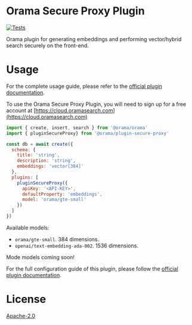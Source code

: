 # Orama Secure Proxy Plugin

[![Tests](https://github.com/oramasearch/orama/actions/workflows/turbo.yml/badge.svg)](https://github.com/oramasearch/orama/actions/workflows/turbo.yml)

Orama plugin for generating embeddings and performing vector/hybrid search securely on the front-end.

# Usage

For the complete usage guide, please refer to the [official plugin documentation](https://docs.oramasearch.com/open-source/plugins/plugin-secure-proxy).

To use the Orama Secure Proxy Plugin, you will need to sign up for a free account at [https://cloud.oramasearch.com](https://cloud.oramasearch.com)

```js
import { create, insert, search } from '@orama/orama'
import { pluginSecureProxy} from '@orama/plugin-secure-proxy'

const db = await create({
  schema: {
    title: 'string',
    description: 'string',
    embeddings: 'vector[384]'
  },
  plugins: [
    pluginSecureProxy({
      apiKey: '<API-KEY>',
      defaultProperty: 'embeddings',
      model: 'orama/gte-small'
    })
  ]
})
```

Available models:

- `orama/gte-small`. 384 dimensions.
- `openai/text-embedding-ada-002`. 1536 dimensions.

Mode models coming soon!

For the full configuration guide of this plugin, please follow the [official plugin documentation](https://docs.oramasearch.com/open-source/plugins/plugin-secure-proxy).

# License

[Apache-2.0](/LICENSE.md)
